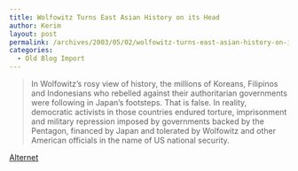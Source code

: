 ```yaml
---
title: Wolfowitz Turns East Asian History on its Head
author: Kerim
layout: post
permalink: /archives/2003/05/02/wolfowitz-turns-east-asian-history-on-its-head/
categories:
  - Old Blog Import
---
```


>   In Wolfowitz&#8217;s rosy view of history, the millions of Koreans, Filipinos and Indonesians who rebelled against their authoritarian governments were following in Japan&#8217;s footsteps. That is false. In reality, democratic activists in those countries endured torture, imprisonment and military repression imposed by governments backed by the Pentagon, financed by Japan and tolerated by Wolfowitz and other American officials in the name of US national security.


<a href="http://www.alternet.org/story.html?StoryID=15782" onclick="_gaq.push(['_trackEvent', 'outbound-article', 'http://www.alternet.org/story.html?StoryID=15782', 'Alternet']);" >Alternet</a>


